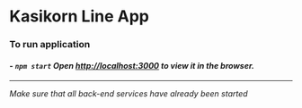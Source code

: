 # Kasikorn Line App
### To run application
#### - *`npm start` Open [http://localhost:3000](http://localhost:3000) to view it in the browser.*
***
*Make sure that all back-end services have already been started*